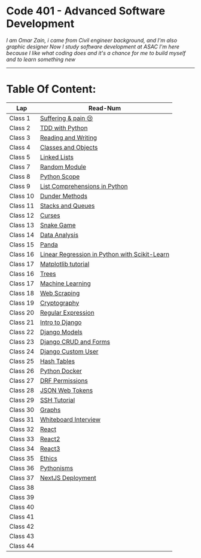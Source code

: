 # Code 401 - Advanced Software Development

*I am Omar Zain, i came from Civil engineer background, and I'm also graphic designer*
*Now I study software development at ASAC*
*I'm here because I like what coding does and it's a chance for me to build myself and to learn something new*

---------------------------------

# Table Of Content:
|       Lap         | Read-Num                                                                              |  
|  --------------   | -----------------------------------------------------------------------------------   | 
|    Class 1        | [Suffering & pain 😢](https://omarxzain.github.io/401-reading-notes/read1)| 
|    Class 2        | [TDD with Python](https://omarxzain.github.io/401-reading-notes/read2)| 
|    Class 3        | [Reading and Writing](https://omarxzain.github.io/401-reading-notes/read3)| 
|    Class 4        | [Classes and Objects](https://omarxzain.github.io/401-reading-notes/read4)| 
|    Class 5        | [Linked Lists](https://omarxzain.github.io/401-reading-notes/read5)| 
|    Class 7        | [Random Module](https://omarxzain.github.io/401-reading-notes/read6)| 
|    Class 8        | [Python Scope](https://omarxzain.github.io/401-reading-notes/read7)| 
|    Class 9        | [List Comprehensions in Python](https://omarxzain.github.io/401-reading-notes/read8)|
|    Class 10       | [Dunder Methods](https://omarxzain.github.io/401-reading-notes/read9)|
|    Class 11       | [Stacks and Queues]()| 
|    Class 12       | [Curses]()| 
|    Class 13       | [Snake Game]()| 
|    Class 14       | [Data Analysis]()| 
|    Class 15       | [Panda]()| 
|    Class 16       | [Linear Regression in Python with Scikit-Learn]()| 
|    Class 17       | [Matplotlib tutorial]()| 
|    Class 16       | [Trees]()| 
|    Class 17       | [Machine Learning]()| 
|    Class 18       | [Web Scraping]()| 
|    Class 19       | [Cryptography]()| 
|    Class 20       | [Regular Expression]()| 
|    Class 21       | [Intro to Django]()| 
|    Class 22       | [Django Models]()|
|    Class 23       | [Django CRUD and Forms]()| 
|    Class 24       | [Django Custom User]()| 
|    Class 25       | [Hash Tables]()| 
|    Class 26       | [Python Docker]()| 
|    Class 27       | [DRF Permissions]()| 
|    Class 28       | [JSON Web Tokens]()|
|    Class 29       | [SSH Tutorial]()| 
|    Class 30       | [Graphs]()| 
|    Class 31       | [Whiteboard Interview]()| 
|    Class 32       | [React]()| 
|    Class 33       | [React2]()| 
|    Class 34       | [React3]()| 
|    Class 35       | [Ethics]()| 
|    Class 36       | [Pythonisms]()| 
|    Class 37       | [NextJS Deployment]()|
|    Class 38       | []()| 
|    Class 39       | []()| 
|    Class 40       | []()| 
|    Class 41       | []()| 
|    Class 42       | []()| 
|    Class 43       | []()|
|    Class 44       | []()|
